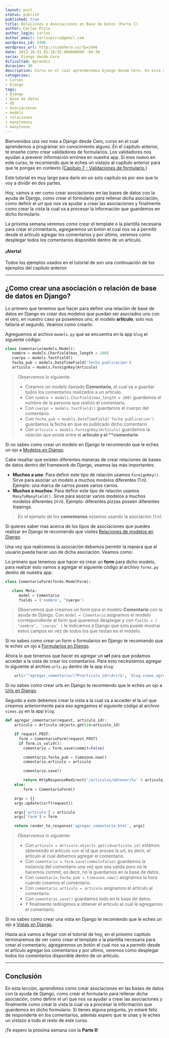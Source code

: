 ```yaml
---
layout: post
status: publish
published: true
title: Relaciones o Asociaciones en Base de Datos (Parte I)
author: Carlos Picca
author_login: carlos
author_email: carlospicca@gmail.com
wordpress_id: 2496
wordpress_url: http://codehero.co/?p=2496
date: 2013-10-31 01:18:35.000000000 -04:30
serie: Django desde Cero
dificultad: Aprendiz
duracion: 30
description: Curso en el cual aprenderemos Django desde Cero. En esta clase, estudiaremos como crear asociaciones en las bases de datos con la ayuda de Django.
categories:
- Cursos
- Django
tags:
- Django
- Base de datos
- db
- Asociaciones
- modelo
- relaciones
- manytomany
- manytoone
---
```

<p>Bienvenidos una vez más a Django desde Cero, curso en el cual aprendemos a programar sin conocimiento alguno. En el capítulo anterior, te enseñe como crear validadores de formularios. Los validadores nos ayudan a prevenir información errónea en nuestra app. Si eres nuevo en este curso, te recomiendo que le eches un vistazo al capítulo anterior para que te pongas en contexto (<a href="http://codehero.co/django-desde-cero-validaciones-de-formulario/">Capítulo 7 -  Validaciones de formulario </a>)</p>

<p>Este tutorial es muy largo para darlo en un solo capitulo es por eso que lo voy a dividir en dos partes.</p>

<p>Hoy, vamos a ver como crear asociaciones en las bases de datos con la ayuda de Django, como crear el formulario para rellenar dicha asociación, como definir el url que nos va ayudar a crear las asociaciones y finalmente como crear la vista la cual va a procesar la información que guardemos en dicho formulario.</p>

<p>La próxima semana veremos como crear el template o la plantilla necesaria para crear el comentario, agregaremos un botón el cual nos va a permitir desde el artículo agregar los comentarios y por último, veremos como desplegar todos los comentarios disponible dentro de un artículo.</p>

<div class="alert alert-info">
  <h4>
    ¡Alerta!
  </h4> Todos los ejemplos usados en el tutorial de son una continuación de los ejemplos del capitulo anterior.
</div>

<hr />

<h2>¿Como crear una asociación o relación de base de datos en Django?</h2>

<p>Lo primero que tenemos que hacer para definir una relación de base de datos en Django es crear dos modelos que puedan ser asociados uno con el otro, en nuestro caso ya poseemos uno, el modelo <strong>articulo</strong>, solo nos faltaría el segundo. Veamos como crearlo:</p>

<p>Agreguemos al archivo <code>models.py</code> que se encuentra en la app <code>blog</code> el siguiente código:</p>

```python
class Comentario(models.Model):
   nombre = models.CharField(max_length = 200)
   cuerpo = models.TextField()
   fecha_pub = models.DateTimeField('fecha publicacion')
   articulo = models.ForeignKey(Articulo)
```

<blockquote>
  <p>Observemos lo siguiente:</p>

  <ul>
  <li>Creamos un modelo llamado <strong>Comentario</strong>, el cual va a guardar todos los comentarios realizados a un artículo.</li>
  <li>Con <code>nombre = models.CharField(max_length = 200)</code> guardamos el nombre de la persona que realizo el comentario.</li>
  <li>Con <code>cuerpo = models.TextField()</code> guardamos el cuerpo del comentario.</li>
  <li>Con <code>fecha_pub = models.DateTimeField('fecha publicacion')</code> guardamos la fecha en que es publicado dicho comentario</li>
  <li>Con <code>articulo = models.ForeignKey(Articulo)</code> guardamos la relación que existe entre el <strong>articulo y el **comentario</strong></li>
  </ul>
</blockquote>

<p>Si no sabes como crear un modelo en Django te recomiendo que le eches un ojo a <a href="http://codehero.co/django-desde-cero-modelos-y-base-de-datos/">Modelos en Django</a>.</p>

<p>Cabe resaltar que existen diferentes maneras de crear relaciones de bases de datos dentro del framework de Django, veamos las más importantes:</p>

<ul>
<li><strong>Muchos a uno</strong>: Para definir este tipo de relación usamos <code>ForeignKey()</code>. Sirve para asociar un modelo a muchos modelos diferentes (1:n). Ejemplo: una marca de carros posee varios carros.</li>
<li><strong>Muchos a muchos</strong>: Para definir este tipo de relación usamos <code>ManyToManyField()</code>. Sirve para asociar varios modelos a muchos modelos diferentes (n:n). Ejemplo: diferentes pizzas poseen diferentes toppings.</li>
</ul>

<blockquote>
  <p>En el ejemplo de los <strong>comentarios</strong> estamos usando la asociación (1:n).</p>
</blockquote>

<p>Si quieres saber mas acerca de los tipos de asociaciones que puedes realizar en Django te recomiendo que visites <a href="https://docs.djangoproject.com/en/dev/topics/db/models/">Relaciones de modelos en Django</a>.</p>

<p>Una vez que realicemos la asociación debemos permitir la manera que el usuario pueda hacer uso de dicha asociación. Veamos como:</p>

<p>Lo primero que tenemos que hacer es crear un <strong>form</strong> para dicho modelo, para realizar esto vamos a agregar el siguiente código al archivo <code>forms.py</code> dentro de nuestra app:</p>

```python
class ComentarioForm(forms.ModelForm):

   class Meta:
      model = Comentario
      fields = ('nombre', ‘cuerpo')
```

<blockquote>
  <p>Observemos que creamos un form para el modelo <strong>Comentario</strong> con la ayuda de Django. Con <code>model = Comentario</code> asignamos el modelo correspondiente al form que queremos desplegar y con <code>fields = ( ‘nombre’, ‘cuerpo’ )</code> le indicamos a Django que solo puede mostrar estos campos en vez de todos los que restan en el modelo.</p>
</blockquote>

<p>Si no sabes como crear un form o formularios en Django te recomiendo que le eches un ojo a <a href="http://codehero.co/django-desde-cero-formularios-forms/">Formularios en Django</a>.</p>

<p>Ahora lo que tenemos que hacer es agregar un <strong>url</strong> para que podamos acceder a la vista de crear los comentarios. Para esto necesitamos agregar lo siguiente al archivo <code>urls.py</code> dentro de la app <code>blog</code>:</p>

```python
    url(r'^agregar_comentario/(?P<articulo_id>\d+)/$', 'blog.views.agregar_comentario'),
```

<p>Si no sabes como crear urls en Django te recomiendo que le eches un ojo a <a href="http://codehero.co/django-desde-cero-urls-avanzadas/">Urls en Django</a>.</p>

<p>Seguido a esto debemos crear la vista a la cual va a acceder el la url que creamos anteriormente para eso agregamos el siguiente código al archivo <code>views.py</code> en la app <code>blog</code>:</p>

```python
def agregar_comentario(request, articulo_id):
    articulo = Articulo.objects.get(id=articulo_id)

    if request.POST:
      form = ComentarioForm(request.POST)
      if form.is_valid():
        comentario = form.save(commit=False)

        comentario.fecha_pub = timezone.now()
        comentario.articulo = articulo

        comentario.save()

        return HttpResponseRedirect('/articulos/obtener/%s' % articulo_id)
    else:
        form = ComentarioForm()

    args = {}
    args.update(csrf(request))

    args['articulo'] = articulo
    args['form'] = form

    return render_to_response('agregar_comentario.html', args)
```

<blockquote>
  <p>Observemos lo siguiente:</p>

  <ul>
  <li>Con <code>articulo = Articulo.objects.get(id=articulo_id)</code> estamos obteniendo el articulo con el id que provee la url, es decir, el artículo al cual debemos agregar el comentario.</li>
  <li>Con <code>comentario = form.save(commit=False)</code> guardamos la instancia del comentario una vez que sea valida pero no le hacemos commit, es decir, no la guardamos en la base de datos.</li>
  <li>Con <code>comentario.fecha_pub = timezone.now()</code> asignamos la hora cuando creamos el comentario.</li>
  <li>Con <code>comentario.articulo = articulo</code> asignamos el articulo al comentario.</li>
  <li>Con <code>comentario.save()</code> guardamos todo en la base de datos.</li>
  <li>Y finalmente redirigimos a obtener el artículo al cual le agregamos el comentario.</li>
  </ul>
</blockquote>

<p>Si no sabes como crear una vista en Django te recomiendo que le eches un ojo a <a href="http://codehero.co/django-desde-cero-vistas-dinamicas/">Vistas en Django</a>.</p>

<p>Hasta acá vamos a llegar con el tutorial de hoy, en el próximo capitulo terminaremos de ver como  crear el template o la plantilla necesaria para crear el comentario, agregaremos un botón el cual nos va a permitir desde el artículo agregar los comentarios y por ultimo, veremos como desplegar todos los comentarios disponible dentro de un artículo.</p>

<hr />

<h2>Conclusión</h2>

<p>En esta lección, aprendimos como crear asociaciones en las bases de datos con la ayuda de Django, como crear el formulario para rellenar dicha asociación, como definir el url que nos va ayudar a crear las asociaciones y finalmente como crear la vista la cual va a procesar la información que guardemos en dicho formulario. Si tienes alguna pregunta, yo estaré feliz de responderte en los comentarios, además espero que te unas y le eches un vistazo a todo el resto de este curso.</p>

<p>¡Te espero la próxima semana con la <strong>Parte II</strong>!</p>
